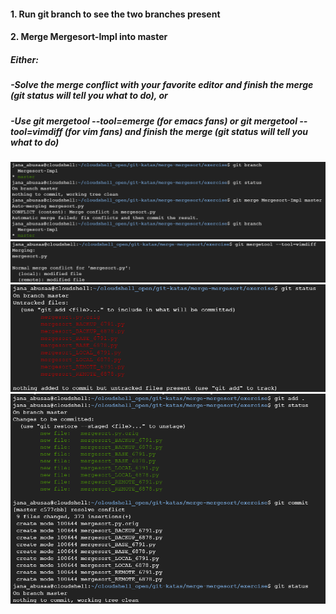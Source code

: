 
#### 1. Run git branch to see the two branches present

#### 2. Merge Mergesort-Impl into master
##### Either:
##### -Solve the merge conflict with your favorite editor and finish the merge (git status will tell you what to do), or
##### -Use git mergetool --tool=emerge (for emacs fans) or git mergetool --tool=vimdiff (for vim fans) and finish the merge (git status will tell you what to do)

<img src="/branching-merging/merge1.png">

<img src="/branching-merging/merge2.png">

<img src="/branching-merging/merge3.png">

<img src="/branching-merging/merge4.png">
